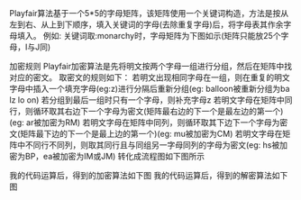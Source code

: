 
Playfair算法基于一个5*5的字母矩阵，该矩阵使用一个关键词构造，方法是按从左到右、从上到下顺序，填入关键词的字母(去除重复字母)后，将字母表其作余字母填入。
例如: 关键词取:monarchy时，字母矩阵为下图如示(矩阵只能放25个字母，I与J同)[](矩阵.jpg)


加密规则
Playfair加密算法是先将明文按两个字母一组进行分组，然后在矩阵中找对应的密文。
取密文的规则如下：
若明文出现相同字母在一组，则在重复的明文字母中插入一个填充字母(eg:z)进行分隔后重新分组(eg: balloon被重新分组为ba lz lo on)
若分组到最后一组时只有一个字母，则补充字母z
若明文字母在矩阵中同行，则循环取其右边下一个字母为密文(矩阵最右边的下一个是最左边的第一个)(eg: ar被加密为RM)
若明文字母在矩阵中同列，则循环取其下边下一个字母为密文(矩阵最下边的下一个是最上边的第一个)(eg: mu被加密为CM)
若明文字母在矩阵中不同行不同列，则取其同行且与同组另一字母同列的字母为密文(eg: hs被加密为BP，ea被加密为IM或JM)
转化成流程图如下图所示
[](playfair密码流程图.jpg)


我的代码运算后，得到的加密算法如下图
[](playfair密码加密.jpg)
我的代码运算后，得到的解密算法如下图
[](playfair密码解密.jpg)
